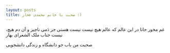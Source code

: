 ```yaml
---
layout: posts
title: صحبت با خانم محمدی فخار :)
---
```


،غم مخور جانا در این عالم که عالم هیچ نیست
نیست هستی جز دَمی ناچیز و آن دم هیچ نیست
جناب ملک الشعرای بهار

صحبت من باب جو دانشگاه و زندگی دانشجویی